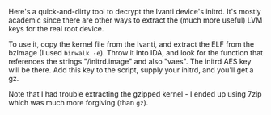 Here's a quick-and-dirty tool to decrypt the Ivanti device's initrd. It's mostly academic since there are other ways to extract the (much more useful) LVM keys for the real root device.

To use it, copy the kernel file from the Ivanti, and extract the ELF from the bzImage (I used `binwalk -e`). Throw it into IDA, and look for the function that references the strings "/initrd.image" and also "vaes". The initrd AES key will be there. Add this key to the script, supply your initrd, and you'll get a gz.

Note that I had trouble extracting the gzipped kernel - I ended up using 7zip which was much more forgiving (than `gz`).